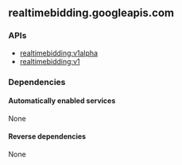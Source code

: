 ## realtimebidding.googleapis.com

### APIs

* [ realtimebidding:v1alpha ]( https://realtimebidding.googleapis.com/$discovery/rest?version=v1alpha )
* [ realtimebidding:v1 ]( https://realtimebidding.googleapis.com/$discovery/rest?version=v1 )

### Dependencies

#### Automatically enabled services

None

#### Reverse dependencies

None
